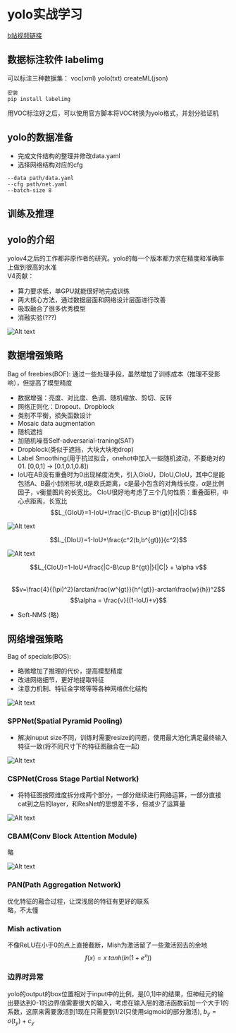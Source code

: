 # yolo实战学习
[b站视频链接](https://www.bilibili.com/video/BV1Sc411c7Vo?p=3&vd_source=688fdd17984353145501d2448f6183c1)
## 数据标注软件 labelimg  
可以标注三种数据集： voc(xml) yolo(txt) createML(json)  

    安装    
    pip install labelimg
 
用VOC标注好之后，可以使用官方脚本将VOC转换为yolo格式，并划分验证机

## yolo的数据准备  
- 完成文件结构的整理并修改data.yaml    
- 选择网络结构对应的cfg 
```
--data path/data.yaml
--cfg path/net.yaml
--batch-size 8
```

## 训练及推理  

## yolo的介绍  
yolov4之后的工作都非原作者的研究。yolo的每一个版本都力求在精度和准确率上做到很高的水准  
V4贡献：  
- 算力要求低，单GPU就能很好地完成训练  
- 两大核心方法，通过数据层面和网络设计层面进行改善  
- 吸取融合了很多优秀模型  
- 消融实验(???)  

![Alt text](yolo_v4_v5/image.png)

## 数据增强策略  
Bag of freebies(BOF): 
通过一些处理手段，虽然增加了训练成本（推理不受影响），但提高了模型精度    
- 数据增强：亮度、对比度、色调、随机缩放、剪切、反转  
- 网络正则化：Dropout、Dropblock    
- 类别不平衡，损失函数设计   
- Mosaic data augmentation  
- 随机遮挡
- 加随机噪音Self-adversarial-traning(SAT)  
- Dropblock(类似于遮挡，大块大块地drop)  
- Label Smoothing(用于抗过拟合，onehot中加入一些随机波动，不要绝对的01. [0,0,1] -> [0.1,0.1,0.8])   
- IoU在AB没有重叠时为0出现梯度消失，引入GIoU，DIoU,CIoU，其中C是能包括A、B最小封闭形状,d是欧氏距离，c是最小包含的对角线长度，$\alpha$是比例因子，v衡量图片的长宽比。 CIoU很好地考虑了三个几何性质：重叠面积，中心点距离，长宽比
$$L_{GIoU}=1-IoU+\frac{|C-B\cup B^{gt}|}{|C|}$$  

![Alt text](yolo_v4_v5/image-1.png)

$$L_{DIoU}=1-IoU+\frac{c^2(b,b^{gt})}{c^2}$$  

![Alt text](yolo_v4_v5/image-2.png)

$$L_{CIoU}=1-IoU+\frac{|C-B\cup B^{gt}|}{|C|} + \alpha v$$  
$$v=\frac{4}{(\pi)^2}(arctan\frac{w^{gt}}{h^{gt}}-arctan\frac{w}{h})^2$$
$$\alpha = \frac{v}{(1-IoU)+v}$$
- Soft-NMS (略)  

## 网络增强策略  
Bag of specials(BOS):  
- 略微增加了推理的代价，提高模型精度  
- 改进网络细节，更好地提取特征  
- 注意力机制、特征金字塔等等各种网络优化结构 

![Alt text](yolo_v4_v5/image-6.png)

### SPPNet(Spatial Pyramid Pooling)  
- 解决inuput size不同，训练时需要resize的问题，使用最大池化满足最终输入特征一致(将不同尺寸下的特征图融合在一起)  

![Alt text](yolo_v4_v5/image-3.png)  


### CSPNet(Cross Stage Partial Network)  
- 将特征图按照维度拆分成两个部分，一部分继续进行网络运算，一部分直接cat到之后的layer，和ResNet的思想差不多，但减少了运算量  

![Alt text](yolo_v4_v5/image-4.png)

### CBAM(Conv Block Attention Module)  
略  

![Alt text](yolo_v4_v5/image-5.png)  

### PAN(Path Aggregation Network)
优化特征的融合过程，让深浅层的特征有更好的联系  
略，不太懂  


### Mish activation  
不像ReLU在小于0的点上直接截断，Mish为激活留了一些激活回去的余地  
$$f(x) = x\ tanh(ln(1+e^x))$$  

### 边界时异常  
yolo的output的box位置相对于input中的比例，是[0,1]中的结果，但神经元的输出要达到0-1的边界值需要很大的输入，考虑在输入层的激活函数前加一个大于1的系数，这原来需要激活到1现在只需要到1/2(只使用sigmoid的部分激活), $b_{y} = \sigma (t_{y} )+ c_{y}$
